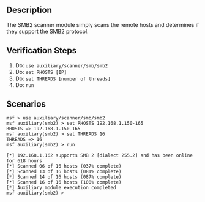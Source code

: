 ## Description

The SMB2 scanner module simply scans the remote hosts and determines if they support the SMB2 protocol.

## Verification Steps

1. Do: ```use auxiliary/scanner/smb/smb2```
2. Do: ```set RHOSTS [IP]```
3. Do: ```set THREADS [number of threads]```
4. Do: ```run```

## Scenarios

```
msf > use auxiliary/scanner/smb/smb2
msf auxiliary(smb2) > set RHOSTS 192.168.1.150-165
RHOSTS => 192.168.1.150-165
msf auxiliary(smb2) > set THREADS 16
THREADS => 16
msf auxiliary(smb2) > run

[*] 192.168.1.162 supports SMB 2 [dialect 255.2] and has been online for 618 hours
[*] Scanned 06 of 16 hosts (037% complete)
[*] Scanned 13 of 16 hosts (081% complete)
[*] Scanned 14 of 16 hosts (087% complete)
[*] Scanned 16 of 16 hosts (100% complete)
[*] Auxiliary module execution completed
msf auxiliary(smb2) >
```
